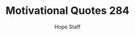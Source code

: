 ---
image: /assets/img/mq/mq_284_ruth.png
title: Motivational Quotes 284
categories:
  - Motivational Quotes
author: Hope Staff
notes: Motivational Quotes 284
embed: >-
  EMBED_GOES_HERE
transcript: >-
  SOME LINES OF TEXT START HERE
---